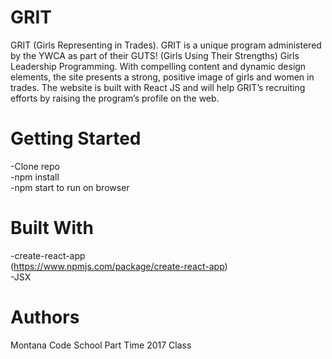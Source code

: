 # GRIT
GRIT (Girls Representing in Trades). GRIT is a unique program administered by the YWCA as part of their GUTS!  (Girls Using Their Strengths) Girls Leadership Programming. With compelling content and dynamic design elements, the site presents a strong, positive image of girls and women in trades. The website is built with React JS and will help GRIT’s recruiting efforts by raising the program’s profile on the web.

# Getting Started
-Clone repo <br />
-npm install <br />
-npm start to run on browser <br />

# Built With
-create-react-app  <br />
(https://www.npmjs.com/package/create-react-app) <br />
-JSX <br />

# Authors
Montana Code School Part Time 2017 Class 
